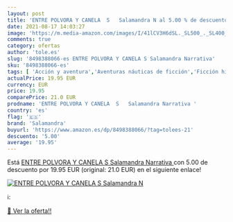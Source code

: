 ```yaml
---
layout: post
title: 'ENTRE POLVORA Y CANELA  S   Salamandra N al 5.00 % de descuento'
date: 2021-08-17 14:03:27
image: 'https://m.media-amazon.com/images/I/41lCV3H6dSL._SL500_._SL400_.jpg'
comments: true
category: ofertas
author: 'tole.es'
slug: '8498388066-es ENTRE POLVORA Y CANELA S Salamandra Narrativa'
sku: '8498388066-es'
tags: [ 'Acción y aventura','Aventuras náuticas de ficción','Ficción histórica','Ficción por género','Historias cortas','Historias cortas y antologías','Historias náuticas','Libros','Literatura y ficción','canela','salamandra', ]
actualPrice: 19.95 EUR
currency: EUR
price: 19.95
comparePrice: 21.0 EUR
prodname: 'ENTRE POLVORA Y CANELA  S   Salamandra Narrativa '
country: 'es'
flag: '🇪🇸'
brand: 'Salamandra'
buyurl: 'https://www.amazon.es/dp/8498388066/?tag=tolees-21'
descuento: '5.00'
average: '19.95'
---
```


Está [ENTRE POLVORA Y CANELA  S   Salamandra Narrativa ](https://www.amazon.es/dp/8498388066/?tag=tolees-21) con 5.00 de descuento por 19.95 EUR (original: 21.0 EUR) en el siguiente enlace!

[![ENTRE POLVORA Y CANELA  S   Salamandra N](https://m.media-amazon.com/images/I/41lCV3H6dSL._SL500_._SL400_.jpg)](https://www.amazon.es/dp/8498388066/?tag=tolees-21)

ℹ️:


[🛒 Ver la oferta!!](https://www.amazon.es/dp/8498388066/?tag=tolees-21)
